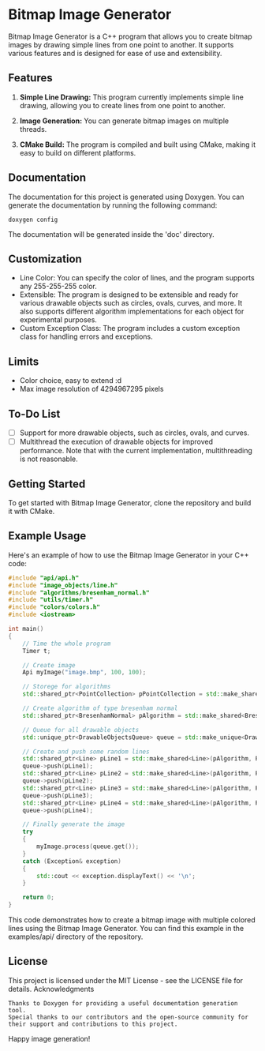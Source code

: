 # Bitmap Image Generator

Bitmap Image Generator is a C++ program that allows you to create bitmap images by drawing simple lines from one point to another. It supports various features and is designed for ease of use and extensibility.

## Features

1. **Simple Line Drawing:** This program currently implements simple line drawing, allowing you to create lines from one point to another.

2. **Image Generation:** You can generate bitmap images on multiple threads.

4. **CMake Build:** The program is compiled and built using CMake, making it easy to build on different platforms.

## Documentation

The documentation for this project is generated using Doxygen. You can generate the documentation by running the following command:

    doxygen config

The documentation will be generated inside the 'doc' directory.

## Customization

 - Line Color: You can specify the color of lines, and the program supports any 255-255-255 color.
 - Extensible: The program is designed to be extensible and ready for various drawable objects such as circles, ovals, curves, and more. It also supports different algorithm implementations for each object for experimental purposes.
 - Custom Exception Class: The program includes a custom exception class for handling errors and exceptions.

## Limits

 - Color choice, easy to extend :d
 - Max image resolution of 4294967295 pixels

## To-Do List

 - [ ] Support for more drawable objects, such as circles, ovals, and curves.
 - [ ] Multithread the execution of drawable objects for improved performance. Note that with the current implementation, multithreading is not reasonable.

## Getting Started

To get started with Bitmap Image Generator, clone the repository and build it with CMake.

## Example Usage

Here's an example of how to use the Bitmap Image Generator in your C++ code:

```cpp
#include "api/api.h"
#include "image_objects/line.h"
#include "algorithms/bresenham_normal.h"
#include "utils/timer.h"
#include "colors/colors.h"
#include <iostream>

int main()
{
    // Time the whole program
    Timer t;

    // Create image
    Api myImage("image.bmp", 100, 100);

    // Storege for algorithms
    std::shared_ptr<PointCollection> pPointCollection = std::make_shared<PointCollection>();

    // Create algorithm of type bresenham normal
    std::shared_ptr<BresenhamNormal> pAlgorithm = std::make_shared<BresenhamNormal>(pPointCollection);

    // Queue for all drawable objects
    std::unique_ptr<DrawableObjectsQueue> queue = std::make_unique<DrawableObjectsQueue>();

    // Create and push some random lines
    std::shared_ptr<Line> pLine1 = std::make_shared<Line>(pAlgorithm, Point(99, 2), Point(20, 20), Colors::red);
    queue->push(pLine1);
    std::shared_ptr<Line> pLine2 = std::make_shared<Line>(pAlgorithm, Point(34, 2), Point(65, 84), Colors::blue);
    queue->push(pLine2);
    std::shared_ptr<Line> pLine3 = std::make_shared<Line>(pAlgorithm, Point(7, 2), Point(56, 20), Colors::green);
    queue->push(pLine3);
    std::shared_ptr<Line> pLine4 = std::make_shared<Line>(pAlgorithm, Point(8, 34), Point(20, 87), Colors::black);
    queue->push(pLine4);

    // Finally generate the image
    try
    {
        myImage.process(queue.get());
    }
    catch (Exception& exception)
    {
        std::cout << exception.displayText() << '\n';
    }

    return 0;
}
```

This code demonstrates how to create a bitmap image with multiple colored lines using the Bitmap Image Generator. You can find this example in the examples/api/ directory of the repository.

## License

This project is licensed under the MIT License - see the LICENSE file for details.
Acknowledgments

    Thanks to Doxygen for providing a useful documentation generation tool.
    Special thanks to our contributors and the open-source community for their support and contributions to this project.

Happy image generation!
